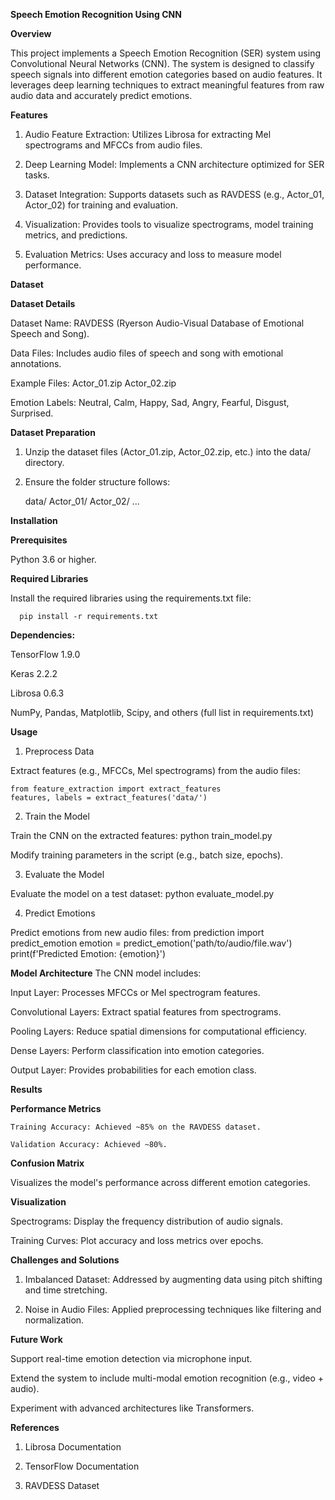 **Speech Emotion Recognition Using CNN**

**Overview**

This project implements a Speech Emotion Recognition (SER) system using Convolutional Neural Networks (CNN). The system is designed to classify speech signals into different emotion categories based on audio features. It leverages deep learning techniques to extract meaningful features from raw audio data and accurately predict emotions.

**Features**

1. Audio Feature Extraction: Utilizes Librosa for extracting Mel spectrograms and MFCCs from audio files.
   
2. Deep Learning Model: Implements a CNN architecture optimized for SER tasks.
   
3. Dataset Integration: Supports datasets such as RAVDESS (e.g., Actor_01, Actor_02) for training and evaluation.

4. Visualization: Provides tools to visualize spectrograms, model training metrics, and predictions.
   
5. Evaluation Metrics: Uses accuracy and loss to measure model performance.

**Dataset**

**Dataset Details**

Dataset Name: RAVDESS (Ryerson Audio-Visual Database of Emotional Speech and Song).

Data Files: Includes audio files of speech and song with emotional annotations.

Example Files:
    Actor_01.zip
    Actor_02.zip
    
Emotion Labels: Neutral, Calm, Happy, Sad, Angry, Fearful, Disgust, Surprised.

**Dataset Preparation**

1. Unzip the dataset files (Actor_01.zip, Actor_02.zip, etc.) into the data/ directory.

2. Ensure the folder structure follows:

      data/
          Actor_01/
          Actor_02/
          ...

**Installation**

**Prerequisites**

  Python 3.6 or higher.

**Required Libraries**

  Install the required libraries using the requirements.txt file:

      pip install -r requirements.txt

**Dependencies:**

TensorFlow 1.9.0

Keras 2.2.2

Librosa 0.6.3

NumPy, Pandas, Matplotlib, Scipy, and others (full list in requirements.txt)​

**Usage**

1. Preprocess Data
   
Extract features (e.g., MFCCs, Mel spectrograms) from the audio files:

    from feature_extraction import extract_features
    features, labels = extract_features('data/')

2. Train the Model
   
Train the CNN on the extracted features:
    python train_model.py
    
Modify training parameters in the script (e.g., batch size, epochs).

3. Evaluate the Model

Evaluate the model on a test dataset:
    python evaluate_model.py

4. Predict Emotions
   
Predict emotions from new audio files:
    from prediction import predict_emotion
    emotion = predict_emotion('path/to/audio/file.wav')
    print(f'Predicted Emotion: {emotion}')

**Model Architecture**
The CNN model includes:

   Input Layer: Processes MFCCs or Mel spectrogram features.
   
   Convolutional Layers: Extract spatial features from spectrograms.
   
   Pooling Layers: Reduce spatial dimensions for computational efficiency.
   
   Dense Layers: Perform classification into emotion categories.
   
   Output Layer: Provides probabilities for each emotion class.

**Results**

**Performance Metrics**

    Training Accuracy: Achieved ~85% on the RAVDESS dataset.
    
    Validation Accuracy: Achieved ~80%.
    
**Confusion Matrix**

   Visualizes the model's performance across different emotion categories.

**Visualization**

   Spectrograms: Display the frequency distribution of audio signals.
   
   Training Curves: Plot accuracy and loss metrics over epochs.

**Challenges and Solutions**

   1. Imbalanced Dataset: Addressed by augmenting data using pitch shifting and time stretching.
      
   2. Noise in Audio Files: Applied preprocessing techniques like filtering and normalization.

**Future Work**

  Support real-time emotion detection via microphone input.
  
  Extend the system to include multi-modal emotion recognition (e.g., video + audio).
  
  Experiment with advanced architectures like Transformers.

**References**

   1. Librosa Documentation
      
   2. TensorFlow Documentation
      
   3. RAVDESS Dataset
